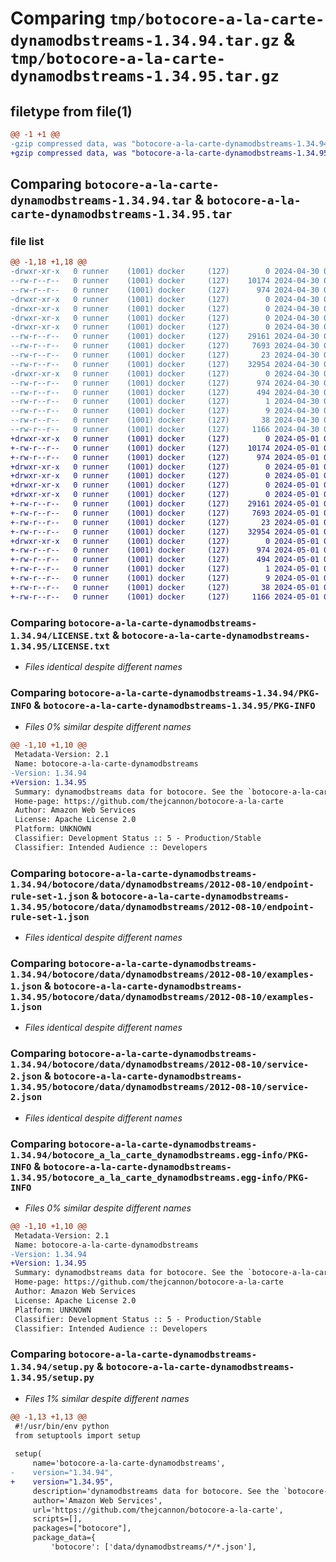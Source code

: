 # Comparing `tmp/botocore-a-la-carte-dynamodbstreams-1.34.94.tar.gz` & `tmp/botocore-a-la-carte-dynamodbstreams-1.34.95.tar.gz`

## filetype from file(1)

```diff
@@ -1 +1 @@
-gzip compressed data, was "botocore-a-la-carte-dynamodbstreams-1.34.94.tar", last modified: Tue Apr 30 01:01:31 2024, max compression
+gzip compressed data, was "botocore-a-la-carte-dynamodbstreams-1.34.95.tar", last modified: Wed May  1 01:06:24 2024, max compression
```

## Comparing `botocore-a-la-carte-dynamodbstreams-1.34.94.tar` & `botocore-a-la-carte-dynamodbstreams-1.34.95.tar`

### file list

```diff
@@ -1,18 +1,18 @@
-drwxr-xr-x   0 runner    (1001) docker     (127)        0 2024-04-30 01:01:31.987279 botocore-a-la-carte-dynamodbstreams-1.34.94/
--rw-r--r--   0 runner    (1001) docker     (127)    10174 2024-04-30 01:01:31.000000 botocore-a-la-carte-dynamodbstreams-1.34.94/LICENSE.txt
--rw-r--r--   0 runner    (1001) docker     (127)      974 2024-04-30 01:01:31.987279 botocore-a-la-carte-dynamodbstreams-1.34.94/PKG-INFO
-drwxr-xr-x   0 runner    (1001) docker     (127)        0 2024-04-30 01:01:31.979279 botocore-a-la-carte-dynamodbstreams-1.34.94/botocore/
-drwxr-xr-x   0 runner    (1001) docker     (127)        0 2024-04-30 01:01:31.979279 botocore-a-la-carte-dynamodbstreams-1.34.94/botocore/data/
-drwxr-xr-x   0 runner    (1001) docker     (127)        0 2024-04-30 01:01:31.983279 botocore-a-la-carte-dynamodbstreams-1.34.94/botocore/data/dynamodbstreams/
-drwxr-xr-x   0 runner    (1001) docker     (127)        0 2024-04-30 01:01:31.983279 botocore-a-la-carte-dynamodbstreams-1.34.94/botocore/data/dynamodbstreams/2012-08-10/
--rw-r--r--   0 runner    (1001) docker     (127)    29161 2024-04-30 01:01:13.000000 botocore-a-la-carte-dynamodbstreams-1.34.94/botocore/data/dynamodbstreams/2012-08-10/endpoint-rule-set-1.json
--rw-r--r--   0 runner    (1001) docker     (127)     7693 2024-04-30 01:01:13.000000 botocore-a-la-carte-dynamodbstreams-1.34.94/botocore/data/dynamodbstreams/2012-08-10/examples-1.json
--rw-r--r--   0 runner    (1001) docker     (127)       23 2024-04-30 01:01:13.000000 botocore-a-la-carte-dynamodbstreams-1.34.94/botocore/data/dynamodbstreams/2012-08-10/paginators-1.json
--rw-r--r--   0 runner    (1001) docker     (127)    32954 2024-04-30 01:01:13.000000 botocore-a-la-carte-dynamodbstreams-1.34.94/botocore/data/dynamodbstreams/2012-08-10/service-2.json
-drwxr-xr-x   0 runner    (1001) docker     (127)        0 2024-04-30 01:01:31.983279 botocore-a-la-carte-dynamodbstreams-1.34.94/botocore_a_la_carte_dynamodbstreams.egg-info/
--rw-r--r--   0 runner    (1001) docker     (127)      974 2024-04-30 01:01:31.000000 botocore-a-la-carte-dynamodbstreams-1.34.94/botocore_a_la_carte_dynamodbstreams.egg-info/PKG-INFO
--rw-r--r--   0 runner    (1001) docker     (127)      494 2024-04-30 01:01:31.000000 botocore-a-la-carte-dynamodbstreams-1.34.94/botocore_a_la_carte_dynamodbstreams.egg-info/SOURCES.txt
--rw-r--r--   0 runner    (1001) docker     (127)        1 2024-04-30 01:01:31.000000 botocore-a-la-carte-dynamodbstreams-1.34.94/botocore_a_la_carte_dynamodbstreams.egg-info/dependency_links.txt
--rw-r--r--   0 runner    (1001) docker     (127)        9 2024-04-30 01:01:31.000000 botocore-a-la-carte-dynamodbstreams-1.34.94/botocore_a_la_carte_dynamodbstreams.egg-info/top_level.txt
--rw-r--r--   0 runner    (1001) docker     (127)       38 2024-04-30 01:01:31.987279 botocore-a-la-carte-dynamodbstreams-1.34.94/setup.cfg
--rw-r--r--   0 runner    (1001) docker     (127)     1166 2024-04-30 01:01:31.000000 botocore-a-la-carte-dynamodbstreams-1.34.94/setup.py
+drwxr-xr-x   0 runner    (1001) docker     (127)        0 2024-05-01 01:06:24.960774 botocore-a-la-carte-dynamodbstreams-1.34.95/
+-rw-r--r--   0 runner    (1001) docker     (127)    10174 2024-05-01 01:06:24.000000 botocore-a-la-carte-dynamodbstreams-1.34.95/LICENSE.txt
+-rw-r--r--   0 runner    (1001) docker     (127)      974 2024-05-01 01:06:24.960774 botocore-a-la-carte-dynamodbstreams-1.34.95/PKG-INFO
+drwxr-xr-x   0 runner    (1001) docker     (127)        0 2024-05-01 01:06:24.956774 botocore-a-la-carte-dynamodbstreams-1.34.95/botocore/
+drwxr-xr-x   0 runner    (1001) docker     (127)        0 2024-05-01 01:06:24.956774 botocore-a-la-carte-dynamodbstreams-1.34.95/botocore/data/
+drwxr-xr-x   0 runner    (1001) docker     (127)        0 2024-05-01 01:06:24.960774 botocore-a-la-carte-dynamodbstreams-1.34.95/botocore/data/dynamodbstreams/
+drwxr-xr-x   0 runner    (1001) docker     (127)        0 2024-05-01 01:06:24.960774 botocore-a-la-carte-dynamodbstreams-1.34.95/botocore/data/dynamodbstreams/2012-08-10/
+-rw-r--r--   0 runner    (1001) docker     (127)    29161 2024-05-01 01:06:02.000000 botocore-a-la-carte-dynamodbstreams-1.34.95/botocore/data/dynamodbstreams/2012-08-10/endpoint-rule-set-1.json
+-rw-r--r--   0 runner    (1001) docker     (127)     7693 2024-05-01 01:06:02.000000 botocore-a-la-carte-dynamodbstreams-1.34.95/botocore/data/dynamodbstreams/2012-08-10/examples-1.json
+-rw-r--r--   0 runner    (1001) docker     (127)       23 2024-05-01 01:06:02.000000 botocore-a-la-carte-dynamodbstreams-1.34.95/botocore/data/dynamodbstreams/2012-08-10/paginators-1.json
+-rw-r--r--   0 runner    (1001) docker     (127)    32954 2024-05-01 01:06:02.000000 botocore-a-la-carte-dynamodbstreams-1.34.95/botocore/data/dynamodbstreams/2012-08-10/service-2.json
+drwxr-xr-x   0 runner    (1001) docker     (127)        0 2024-05-01 01:06:24.960774 botocore-a-la-carte-dynamodbstreams-1.34.95/botocore_a_la_carte_dynamodbstreams.egg-info/
+-rw-r--r--   0 runner    (1001) docker     (127)      974 2024-05-01 01:06:24.000000 botocore-a-la-carte-dynamodbstreams-1.34.95/botocore_a_la_carte_dynamodbstreams.egg-info/PKG-INFO
+-rw-r--r--   0 runner    (1001) docker     (127)      494 2024-05-01 01:06:24.000000 botocore-a-la-carte-dynamodbstreams-1.34.95/botocore_a_la_carte_dynamodbstreams.egg-info/SOURCES.txt
+-rw-r--r--   0 runner    (1001) docker     (127)        1 2024-05-01 01:06:24.000000 botocore-a-la-carte-dynamodbstreams-1.34.95/botocore_a_la_carte_dynamodbstreams.egg-info/dependency_links.txt
+-rw-r--r--   0 runner    (1001) docker     (127)        9 2024-05-01 01:06:24.000000 botocore-a-la-carte-dynamodbstreams-1.34.95/botocore_a_la_carte_dynamodbstreams.egg-info/top_level.txt
+-rw-r--r--   0 runner    (1001) docker     (127)       38 2024-05-01 01:06:24.960774 botocore-a-la-carte-dynamodbstreams-1.34.95/setup.cfg
+-rw-r--r--   0 runner    (1001) docker     (127)     1166 2024-05-01 01:06:24.000000 botocore-a-la-carte-dynamodbstreams-1.34.95/setup.py
```

### Comparing `botocore-a-la-carte-dynamodbstreams-1.34.94/LICENSE.txt` & `botocore-a-la-carte-dynamodbstreams-1.34.95/LICENSE.txt`

 * *Files identical despite different names*

### Comparing `botocore-a-la-carte-dynamodbstreams-1.34.94/PKG-INFO` & `botocore-a-la-carte-dynamodbstreams-1.34.95/PKG-INFO`

 * *Files 0% similar despite different names*

```diff
@@ -1,10 +1,10 @@
 Metadata-Version: 2.1
 Name: botocore-a-la-carte-dynamodbstreams
-Version: 1.34.94
+Version: 1.34.95
 Summary: dynamodbstreams data for botocore. See the `botocore-a-la-carte` package for more info.
 Home-page: https://github.com/thejcannon/botocore-a-la-carte
 Author: Amazon Web Services
 License: Apache License 2.0
 Platform: UNKNOWN
 Classifier: Development Status :: 5 - Production/Stable
 Classifier: Intended Audience :: Developers
```

### Comparing `botocore-a-la-carte-dynamodbstreams-1.34.94/botocore/data/dynamodbstreams/2012-08-10/endpoint-rule-set-1.json` & `botocore-a-la-carte-dynamodbstreams-1.34.95/botocore/data/dynamodbstreams/2012-08-10/endpoint-rule-set-1.json`

 * *Files identical despite different names*

### Comparing `botocore-a-la-carte-dynamodbstreams-1.34.94/botocore/data/dynamodbstreams/2012-08-10/examples-1.json` & `botocore-a-la-carte-dynamodbstreams-1.34.95/botocore/data/dynamodbstreams/2012-08-10/examples-1.json`

 * *Files identical despite different names*

### Comparing `botocore-a-la-carte-dynamodbstreams-1.34.94/botocore/data/dynamodbstreams/2012-08-10/service-2.json` & `botocore-a-la-carte-dynamodbstreams-1.34.95/botocore/data/dynamodbstreams/2012-08-10/service-2.json`

 * *Files identical despite different names*

### Comparing `botocore-a-la-carte-dynamodbstreams-1.34.94/botocore_a_la_carte_dynamodbstreams.egg-info/PKG-INFO` & `botocore-a-la-carte-dynamodbstreams-1.34.95/botocore_a_la_carte_dynamodbstreams.egg-info/PKG-INFO`

 * *Files 0% similar despite different names*

```diff
@@ -1,10 +1,10 @@
 Metadata-Version: 2.1
 Name: botocore-a-la-carte-dynamodbstreams
-Version: 1.34.94
+Version: 1.34.95
 Summary: dynamodbstreams data for botocore. See the `botocore-a-la-carte` package for more info.
 Home-page: https://github.com/thejcannon/botocore-a-la-carte
 Author: Amazon Web Services
 License: Apache License 2.0
 Platform: UNKNOWN
 Classifier: Development Status :: 5 - Production/Stable
 Classifier: Intended Audience :: Developers
```

### Comparing `botocore-a-la-carte-dynamodbstreams-1.34.94/setup.py` & `botocore-a-la-carte-dynamodbstreams-1.34.95/setup.py`

 * *Files 1% similar despite different names*

```diff
@@ -1,13 +1,13 @@
 #!/usr/bin/env python
 from setuptools import setup
 
 setup(
     name='botocore-a-la-carte-dynamodbstreams',
-    version="1.34.94",
+    version="1.34.95",
     description='dynamodbstreams data for botocore. See the `botocore-a-la-carte` package for more info.',
     author='Amazon Web Services',
     url='https://github.com/thejcannon/botocore-a-la-carte',
     scripts=[],
     packages=["botocore"],
     package_data={
         'botocore': ['data/dynamodbstreams/*/*.json'],
```

